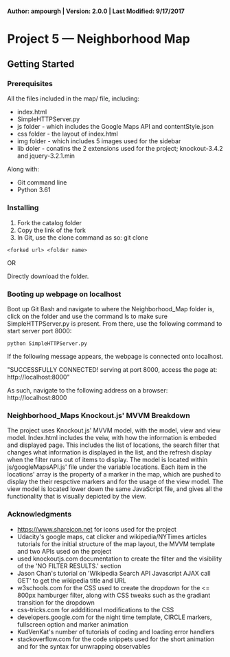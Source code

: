 #### Author: ampourgh | Version: 2.0.0 | Last Modified: 9/17/2017

# Project 5 — Neighborhood Map

## Getting Started

### Prerequisites
All the files included in the map/ file, including:
* index.html
* SimpleHTTPServer.py
* js folder - which includes the Google Maps API and contentStyle.json
* css folder - the layout of index.html
* img folder - which includes 5 images used for the sidebar
* lib doler - conatins the 2 extensions used for the project; knockout-3.4.2 and jquery-3.2.1.min

Along with:
* Git command line
* Python 3.61

### Installing
1. Fork the catalog folder
2. Copy the link of the fork
3. In Git, use the clone command as so: git clone 

```git 
<forked url> <folder name>
```

OR

Directly download the folder.

### Booting up webpage on localhost
Boot up Git Bash and navigate to where the Neighborhood_Map folder is, click on the folder and use the command ls to make sure SimpleHTTPServer.py is present. From there, use the following command to start server port 8000:
```git
python SimpleHTTPServer.py
```
If the following message appears, the webpage is connected onto localhost.

"SUCCESSFULLY CONNECTED!
serving at port 8000, access the page at: http://localhost:8000"

As such, navigate to the following address on a browser: http://localhost:8000

### Neighborhood_Maps Knockout.js' MVVM Breakdown

The project uses Knockout.js' MVVM model, with the model, view and view model. Index.html includes the veiw, with how the information is embeded and displayed page. This includes the list of locations, the search filter that changes what information is displayed in the list, and the refresh display when the filter runs out of items to display. The model is located within js/googleMapsAPI.js' file under the variable locations. Each item in the locations' array is the property of a marker in the map, which are pushed to display the their respctive markers and for the usage of the view model. The view model is located lower down the same JavaScript file, and gives all the functionality that is visually depicted by the view.

### Acknowledgments
* https://www.shareicon.net for icons used for the project
* Udacity's google maps, cat clicker and wikipedia/NYTimes articles tutorials for the initial structure of the map layout, the MVVM template and two APIs used on the project
* used knockoutjs.com documentation to create the filter and the visibility of the 'NO FILTER RESULTS.' section
* Jason Chan's tutorial on 'Wikipedia Search API Javascript AJAX call GET' to get the wikipedia title and URL
* w3schools.com for the CSS used to create the dropdown for the <= 800px hamburger filter, along with CSS tweaks such as the gradiant transition for the dropdown
* css-tricks.com for addditional modifications to the CSS
* developers.google.com for the night time template, CIRCLE markers, fullscreen option and marker animation
* KudVenKat's number of tutorials of coding and loading error handlers
* stackoverflow.com for the code snippets used for the short animation and for the syntax for unwrapping observables
